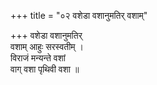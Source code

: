+++
title = "०२ वशेडा वशानुमतिर् वशाम्"

+++
वशेडा वशानुमतिर्  
वशाम् आहुः सरस्वतीम् ।  
विराजं मन्यन्ते वशां  
वाग् वशा पृथिवी वशा ॥